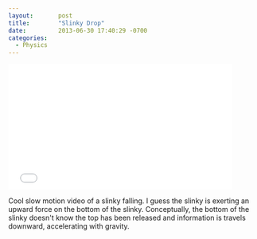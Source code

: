 ```yaml
---
layout:       post
title:        "Slinky Drop"
date:         2013-06-30 17:40:29 -0700
categories:
  - Physics
---
```


<iframe class="embedly-embed" src="//cdn.embedly.com/widgets/media.html?src=https%3A%2F%2Fwww.youtube.com%2Fembed%2FuiyMuHuCFo4%3Ffeature%3Doembed&url=https%3A%2F%2Fwww.youtube.com%2Fwatch%3Fv%3DuiyMuHuCFo4%26feature%3Dyoutu.be&image=https%3A%2F%2Fi.ytimg.com%2Fvi%2FuiyMuHuCFo4%2Fhqdefault.jpg&key=d815972c91e546edb5d2d02e509f8b1c&type=text%2Fhtml&schema=youtube" width="450" height="253" scrolling="no" frameborder="0" allowfullscreen></iframe>

Cool slow motion video of a slinky falling. I guess the slinky is exerting an upward force on the bottom of the slinky. Conceptually, the bottom of the slinky doesn't know the top has been released and information is travels downward, accelerating with gravity.
